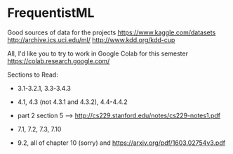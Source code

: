 # FrequentistML

Good sources of data for the projects
https://www.kaggle.com/datasets
http://archive.ics.uci.edu/ml/
http://www.kdd.org/kdd-cup

All, I'd like you to try to work in Google Colab for this semester
https://colab.research.google.com/

Sections to Read:
- 3.1-3.2.1, 3.3-3.4.3
- 4.1, 4.3 (not 4.3.1 and 4.3.2), 4.4-4.4.2
- part 2 section 5 --> http://cs229.stanford.edu/notes/cs229-notes1.pdf

- 7.1, 7.2, 7.3, 7.10
- 9.2, all of chapter 10 (sorry) and https://arxiv.org/pdf/1603.02754v3.pdf

